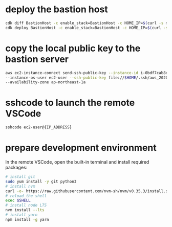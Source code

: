 
# deploy the bastion host

```bash
cdk diff BastionHost -c enable_stack=BastionHost -c HOME_IP=$(curl -s myip.today)    
cdk deploy BastionHost -c enable_stack=BastionHost -c HOME_IP=$(curl -s myip.today) 
```

# copy the local public key to the bastion server

```bash
aws ec2-instance-connect send-ssh-public-key --instance-id i-0bdf7cab8d0f30016 \
--instance-os-user ec2-user --ssh-public-key file://$HOME/.ssh/aws_2020_id_rsa.pub \
--availability-zone ap-northeast-1a
```

# sshcode to launch the remote VSCode

```bash
sshcode ec2-user@{IP_ADDRESS}
```

# prepare development environment

In the remote VSCode, open the built-in terminal and install required packages:

```bash
# install git
sudo yum install -y git python3
# install nvm
curl -o- https://raw.githubusercontent.com/nvm-sh/nvm/v0.35.3/install.sh | bash
# reload the shell
exec $SHELL
# install node LTS
nvm install --lts
# install yarn
npm install -g yarn

```
